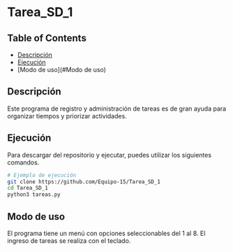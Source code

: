 # Tarea_SD_1

## Table of Contents
- [Descripción](#Descripción)
- [Ejecución](#Ejecución)
- [Modo de uso](#Modo de uso)

## Descripción
Este programa de registro y administración de tareas es de gran ayuda para organizar tiempos y priorizar actividades.

## Ejecución
Para descargar del repositorio y ejecutar, puedes utilizar los siguientes comandos.

```bash
# Ejemplo de ejecución
git clone https://github.com/Equipo-15/Tarea_SD_1
cd Tarea_SD_1
python3 tareas.py
```
## Modo de uso
El programa tiene un menú con opciones seleccionables del 1 al 8.
El ingreso de tareas se realiza con el teclado.

